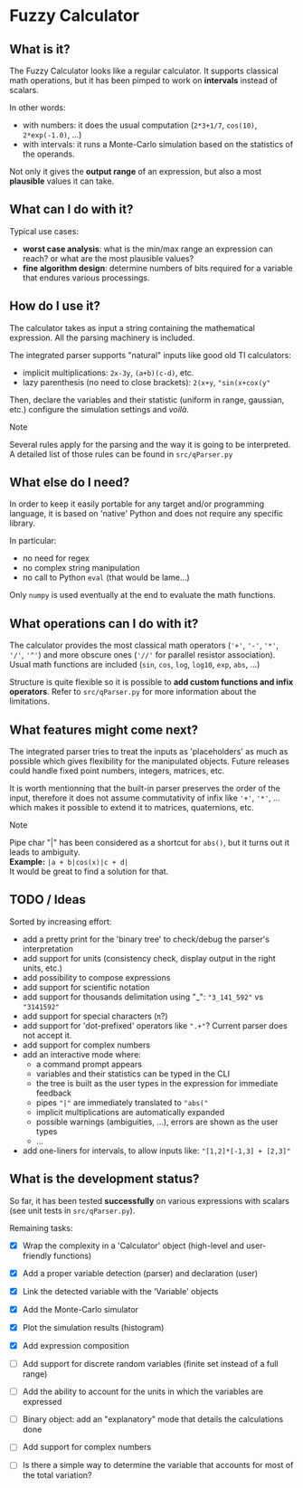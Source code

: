 # Fuzzy Calculator


## What is it?
The Fuzzy Calculator looks like a regular calculator. It supports classical math operations, but it has been pimped to work on **intervals** instead of scalars.

In other words: 
- with numbers: it does the usual computation (```2*3+1/7```, ```cos(10)```, ```2*exp(-1.0)```,  ...)
- with intervals: it runs a Monte-Carlo simulation based on the statistics of the operands.

Not only it gives the **output range** of an expression, but also a most **plausible** values it can take.

## What can I do with it?
Typical use cases:
- **worst case analysis**: what is the min/max range an expression can reach? or what are the most plausible values?
- **fine algorithm design**: determine numbers of bits required for a variable that endures various processings.

## How do I use it?
The calculator takes as input a string containing the mathematical expression.
All the parsing machinery is included.

The integrated parser supports "natural" inputs like good old TI calculators:
- implicit multiplications: ```2x-3y```, ```(a+b)(c-d)```, etc.
- lazy parenthesis (no need to close brackets): ```2(x+y```, ```"sin(x+cox(y"```

Then, declare the variables and their statistic (uniform in range, gaussian, etc.) configure the simulation settings and _voilà_.

> [!NOTE]
> Several rules apply for the parsing and the way it is going to be interpreted.</br>
> A detailed list of those rules can be found in ```src/qParser.py```

## What else do I need?
In order to keep it easily portable for any target and/or programming language, it is based on 'native' Python and does not require any specific library.

In particular:
- no need for regex
- no complex string manipulation
- no call to Python ```eval``` (that would be lame...)

Only ```numpy``` is used eventually at the end to evaluate the math functions.

## What operations can I do with it?
The calculator provides the most classical math operators (```'+'```, ```'-'```, ```'*'```, ```'/'```, ```'^'```) and more obscure ones (```'//'``` for parallel resistor association).
Usual math functions are included (```sin```, ```cos```, ```log```, ```log10```, ```exp```, ```abs```, ...) 

Structure is quite flexible so it is possible to **add custom functions and infix operators**. 
Refer to ```src/qParser.py``` for more information about the limitations.

## What features might come next?
The integrated parser tries to treat the inputs as 'placeholders' as much as possible which gives flexibility for the manipulated objects.
Future releases could handle fixed point numbers, integers, matrices, etc.

It is worth mentionning that the built-in parser preserves the order of the input, therefore it does not assume commutativity of infix like ```'+'```, ```'*'```, ... which makes it possible to extend it to matrices, quaternions, etc.

> [!NOTE]
> Pipe char "|" has been considered as a shortcut for ```abs()```, but it turns out it leads to ambiguity. </br>
> **Example:** ```|a + b|cos(x)|c + d|```</br>
> It would be great to find a solution for that.


## TODO / Ideas
Sorted by increasing effort:
- add a pretty print for the 'binary tree' to check/debug the parser's interpretation
- add support for units (consistency check, display output in the right units, etc.)
- add possibility to compose expressions
- add support for scientific notation
- add support for thousands delimitation using "_": ```"3_141_592"``` vs ```"3141592"```
- add support for special characters (```π```?)
- add support for 'dot-prefixed' operators like ```".+"```? Current parser does not accept it.
- add support for complex numbers
- add an interactive mode where: 
  - a command prompt appears
  - variables and their statistics can be typed in the CLI
  - the tree is built as the user types in the expression for immediate feedback
  - pipes ```"|"``` are immediately translated to ```"abs("```
  - implicit multiplications are automatically expanded
  - possible warnings (ambiguities, ...), errors are shown as the user types
  - ...
- add one-liners for intervals, to allow inputs like: ```"[1,2]*[-1,3] + [2,3]"```


## What is the development status?
So far, it has been tested **successfully** on various expressions with scalars (see unit tests in ```src/qParser.py```).

Remaining tasks: 
- [X] Wrap the complexity in a 'Calculator' object (high-level and user-friendly functions)
- [X] Add a proper variable detection (parser) and declaration (user)
- [X] Link the detected variable with the 'Variable' objects
- [X] Add the Monte-Carlo simulator
- [X] Plot the simulation results (histogram)
- [X] Add expression composition
- [ ] Add support for discrete random variables (finite set instead of a full range)
- [ ] Add the ability to account for the units in which the variables are expressed
- [ ] Binary object: add an "explanatory" mode that details the calculations done
- [ ] Add support for complex numbers
- [ ] Is there a simple way to determine the variable that accounts for most of the total variation?

